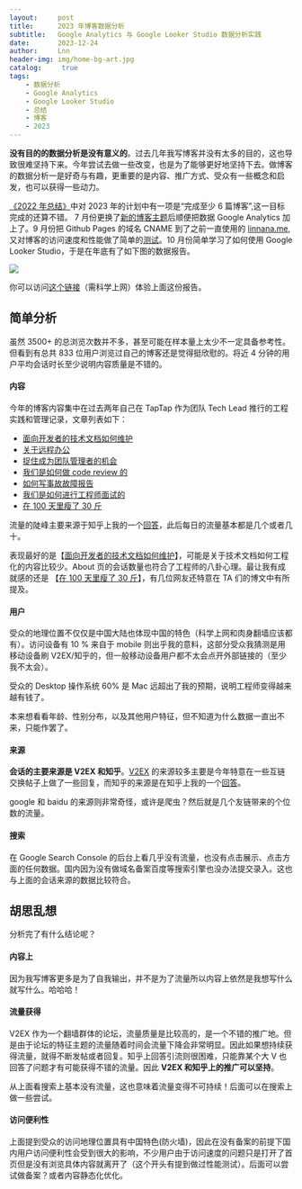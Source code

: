 ```yaml
---
layout:     post
title:      2023 年博客数据分析
subtitle:   Google Analytics 与 Google Looker Studio 数据分析实践
date:       2023-12-24
author:     Lnn
header-img: img/home-bg-art.jpg
catalog: 	 true
tags:
    - 数据分析
    - Google Analytics
    - Google Looker Studio
    - 总结
    - 博客
    - 2023
---
```



**没有目的的数据分析是没有意义的**。过去几年我写博客并没有太多的目的，这也导致很难坚持下来。今年尝试去做一些改变，也是为了能够更好地坚持下去。做博客的数据分析一是好奇与有趣，更重要的是内容、推广方式、受众有一些概念和启发，也可以获得一些动力。


[《2022 年总结》]((https://www.linnana.me/2023/01/02/2022_overview/#%E4%B8%8B%E4%B8%80%E5%B9%B4))中对 2023 年的计划中有一项是“完成至少 6 篇博客”,这一目标完成的还算不错。 7 月份更换了[新的博客主题](https://github.com/qiubaiying/qiubaiying.github.io)后顺便把数据 Google Analytics 加上了。9 月份把 Github Pages 的域名 CNAME 到了之前一直使用的 [linnana.me](https://www.linnana.me),又对博客的访问速度和性能做了简单的[测试](https://www.zhihu.com/pin/1692851049566867456)。10 月份简单学习了如何使用 Google Looker Studio，于是在年底有了如下图的数据报告。

![](https://www.linnana.me/img/blog/summarize/2023-12-24-02.png)


你可以访问[这个链接](https://lookerstudio.google.com/reporting/5b7448fe-252a-46ce-abbb-bd7c16da333a/page/fUdK)（需科学上网）体验上面这份报告。



## 简单分析

虽然 3500+ 的总浏览次数并不多，甚至可能在样本量上太少不一定具备参考性。但看到有总共 833 位用户浏览过自己的博客还是觉得挺欣慰的。将近 4 分钟的用户平均会话时长至少说明内容质量是不错的。

#### 内容

今年的博客内容集中在过去两年自己在 TapTap 作为团队 Tech Lead 推行的工程实践和管理记录，文章列表如下：

- [面向开发者的技术文档如何维护](https://www.linnana.me/2023/09/28/writing-dev-doc)
- [关于远程办公](https://www.linnana.me/2023/09/21/remote_work/)
- [捉住成为团队管理者的机会](https://www.linnana.me/2023/04/20/TeamLead-team_fix)
- [我们是如何做 code review 的](https://www.linnana.me/2023/04/10/tech-codereview/)
- [如何写事故故障报告](https://www.linnana.me/2023/02/20/tech-learn_from_failure)
- [我们是如何进行工程师面试的](https://www.linnana.me/2023/01/20/tech-interview)
- [在 100 天里瘦了 30 斤](https://www.linnana.me/2023/09/20/Life-how_to_lose_wegiht)



流量的陡峰主要来源于知乎上我的一个[回答](https://www.zhihu.com/question/624981182/answer/3240883345)，此后每日的流量基本都是几个或者几十。


表现最好的是【[面向开发者的技术文档如何维护](https://www.linnana.me/2023/09/28/writing-dev-doc)】，可能是关于技术文档如何工程化的内容比较少。About 页的会话数量也符合了工程师的八卦心理。最让我有成就感的还是 【[在 100 天里瘦了 30 斤](https://www.linnana.me/2023/09/20/Life-how_to_lose_wegiht)】，有几位网友还特意在 TA 们的博文中有所提及。



#### 用户

受众的地理位置不仅仅是中国大陆也体现中国的特色（科学上网和肉身翻墙应该都有）。访问设备有 10 % 来自于 mobile 则出乎我的意料，这部分受众我猜测是用移动设备刷 V2EX/知乎的，但一般移动设备用户都不太会点开外部链接的（至少我不太会）。

受众的 Desktop 操作系统 60% 是 Mac 远超出了我的预期，说明工程师变得越来越有钱了。

本来想看看年龄、性别分布，以及其他用户特征，但不知道为什么数据一直出不来，只能作罢了。

#### 来源

**会话的主要来源是 V2EX 和知乎**。[V2EX](v2ex.com) 的来源较多主要是今年特意在一些互链交换帖子上做了一些回复，而知乎的来源是在知乎上我的一个[回答](https://www.zhihu.com/question/624981182/answer/3240883345)。

google 和 baidu 的来源则非常奇怪，或许是爬虫？然后就是几个友链带来的个位数的流量。

#### 搜索

在 Google Search Console 的后台上看几乎没有流量，也没有点击展示、点击方面的任何数据。国内因为没有做域名备案百度等搜索引擎也没办法提交录入。这也与上面的会话来源的数据比较符合。


## 胡思乱想

分析完了有什么结论呢？

#### 内容上
因为我写博客更多是为了自我输出，并不是为了流量所以内容上依然是我想写什么就写什么。哈哈哈！

#### 流量获得
V2EX 作为一个翻墙群体的论坛，流量质量是比较高的，是一个不错的推广地。但是由于论坛的特征主题的流量随着时间会流量下降会非常明显。因此如果想持续获得流量，就得不断发帖或者回复。知乎上回答引流则很困难，只能靠某个大 V 也回答了问题才有可能获得不错的流量。因此 **V2EX 和知乎上的推广可以坚持**。

从上面看搜索上基本没有流量，这也意味着流量变得不可持续！后面可以在搜索上做一些尝试。


#### 访问便利性

上面提到受众的访问地理位置具有中国特色(防火墙)，因此在没有备案的前提下国内用户访问便利性会受到很大的影响，不少用户由于访问速度的问题只是打开了首页但是没有浏览具体内容就离开了（这个开头有提到做过性能测试）。后面可以尝试做备案？或者内容静态化优化。


